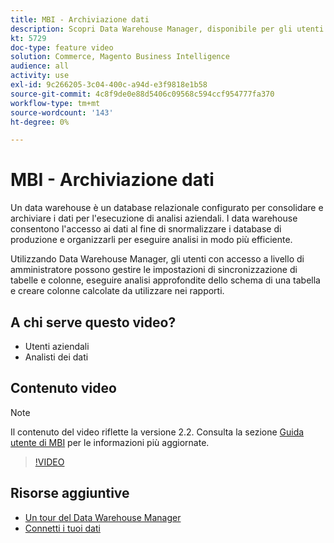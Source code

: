 ```yaml
---
title: MBI - Archiviazione dati
description: Scopri Data Warehouse Manager, disponibile per gli utenti amministratori in MBI.
kt: 5729
doc-type: feature video
solution: Commerce, Magento Business Intelligence
audience: all
activity: use
exl-id: 9c266205-3c04-400c-a94d-e3f9818e1b58
source-git-commit: 4c8f9de0e88d5406c09568c594ccf954777fa370
workflow-type: tm+mt
source-wordcount: '143'
ht-degree: 0%

---
```


# MBI - Archiviazione dati

Un data warehouse è un database relazionale configurato per consolidare e archiviare i dati per l&#39;esecuzione di analisi aziendali. I data warehouse consentono l&#39;accesso ai dati al fine di snormalizzare i database di produzione e organizzarli per eseguire analisi in modo più efficiente.

Utilizzando Data Warehouse Manager, gli utenti con accesso a livello di amministratore possono gestire le impostazioni di sincronizzazione di tabelle e colonne, eseguire analisi approfondite dello schema di una tabella e creare colonne calcolate da utilizzare nei rapporti.

## A chi serve questo video?

- Utenti aziendali
- Analisti dei dati

## Contenuto video

>[!NOTE]
>
>Il contenuto del video riflette la versione 2.2. Consulta la sezione [Guida utente di MBI](https://docs.magento.com/mbi/) per le informazioni più aggiornate.

>[!VIDEO](https://video.tv.adobe.com/v/35984?quality=12&learn=on)

## Risorse aggiuntive

- [Un tour del Data Warehouse Manager](https://docs.magento.com/mbi/data-analyst/data-warehouse-mgr/tour-dwm.html)
- [Connetti i tuoi dati](https://docs.magento.com/mbi/data-analyst/importing-data/connecting-data/connecting-data.html)
